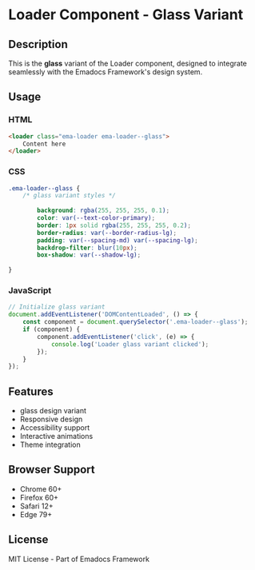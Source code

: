 # Loader Component - Glass Variant

## Description
This is the **glass** variant of the Loader component, designed to integrate seamlessly with the Emadocs Framework's design system.

## Usage

### HTML
```html
<loader class="ema-loader ema-loader--glass">
    Content here
</loader>
```

### CSS
```css
.ema-loader--glass {
    /* glass variant styles */
    
        background: rgba(255, 255, 255, 0.1);
        color: var(--text-color-primary);
        border: 1px solid rgba(255, 255, 255, 0.2);
        border-radius: var(--border-radius-lg);
        padding: var(--spacing-md) var(--spacing-lg);
        backdrop-filter: blur(10px);
        box-shadow: var(--shadow-lg);
    
}
```

### JavaScript
```javascript
// Initialize glass variant
document.addEventListener('DOMContentLoaded', () => {
    const component = document.querySelector('.ema-loader--glass');
    if (component) {
        component.addEventListener('click', (e) => {
            console.log('Loader glass variant clicked');
        });
    }
});
```

## Features
- glass design variant
- Responsive design
- Accessibility support
- Interactive animations
- Theme integration

## Browser Support
- Chrome 60+
- Firefox 60+
- Safari 12+
- Edge 79+

## License
MIT License - Part of Emadocs Framework
